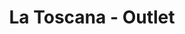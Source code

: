 ---
title: "La Toscana - Outlet"
url: /ciudad-autonoma-de-buenos-aires/la-toscana-outlet/
shop: Kleidung
---